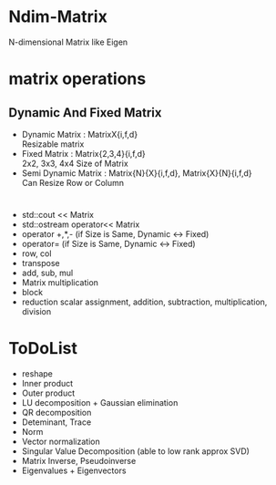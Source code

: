 # Ndim-Matrix
N-dimensional Matrix like Eigen

# matrix operations
## Dynamic And Fixed Matrix
- Dynamic Matrix : MatrixX{i,f,d} \
Resizable matrix
- Fixed Matrix : Matrix{2,3,4}{i,f,d}\
2x2, 3x3, 4x4 Size of Matrix
- Semi Dynamic Matrix : Matrix{N}{X}{i,f,d}, Matrix{X}{N}{i,f,d}\
Can Resize Row or Column
#
- std::cout << Matrix
- std::ostream operator<< Matrix
- operator +,*,- (if Size is Same, Dynamic <-> Fixed)
- operator= (if Size is Same, Dynamic <-> Fixed)
- row, col 
- transpose
- add, sub, mul
- Matrix multiplication
- block
- reduction scalar assignment, addition, subtraction, multiplication, division

# ToDoList
- reshape
- Inner product
- Outer product
- LU decomposition + Gaussian elimination
- QR decomposition
- Deteminant, Trace
- Norm
- Vector normalization
- Singular Value Decomposition (able to low rank approx SVD)
- Matrix Inverse, Pseudoinverse
- Eigenvalues + Eigenvectors